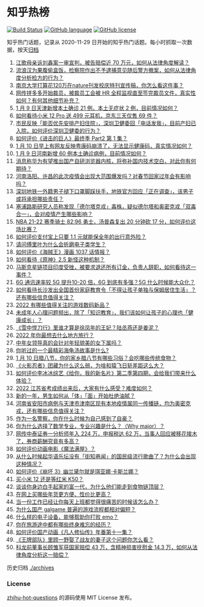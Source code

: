 # 知乎热榜
[![Build Status](https://github.com/ToWeLong/zhihu-hot-questions/workflows/CI/badge.svg)](https://github.com/ToWeLong/zhihu-hot-questions/actions)
[![GitHub language](https://img.shields.io/badge/language-golang-orange.svg)](https://golang.org/)
[![GitHub license](https://img.shields.io/github/license/ToWeLong/zhihu-hot-questions)](https://github.com/ToWeLong/zhihu-hot-questions/blob/main/LICENSE)

知乎热门话题，记录从 2020-11-29 日开始的知乎热门话题。每小时抓取一次数据，按天[归档](./archives)

<!-- BEGIN -->

1. [江歌母亲诉刘鑫案一审宣判，被告赔偿近 70 万元，如何从法律角度解读？](https://www.zhihu.com/question/510744074)
1. [流浪汉为果腹偷盒饭，检察院作出不予逮捕意见随后警方撤案，如何从法律角度分析检方的行为？](https://www.zhihu.com/question/510629451)
1. [南京大学打算花120万在nature刊发校庆特刊宣传稿，你怎么看这件事？](https://www.zhihu.com/question/510629253)
1. [网传拼多多开始裁员，被裁员工会被 HR 全程监视直至签完裁员文件，真实性如何？有何其他细节补充？](https://www.zhihu.com/question/510351399)
1. [1 月 9 日天津新增本土确诊 21 例，本土无症状 2 例，目前情况如何？](https://www.zhihu.com/question/510735227)
1. [如何看待小米 12 Pro 送 499 元耳机，京东三天仅售 69 件？](https://www.zhihu.com/question/510511515)
1. [市民反映「能否优先安排产妇住院」，深圳卫健委回「电话发我」，目前产妇已入院，如何评价深圳卫健委的行为？](https://www.zhihu.com/question/510639313)
1. [如何评价《进击的巨人》最终季 Part2 第 1 集？](https://www.zhihu.com/question/510608123)
1. [1 月 10 日早上有网友反映粤康码崩溃了，无法显示健康码，真实情况如何？](https://www.zhihu.com/question/510734992)
1. [1 月 9 日河南新增 60 例本土确诊病例，目前情况如何？](https://www.zhihu.com/question/510733832)
1. [消息称华为有望推出国产自研浏览器内核，将弥补国内技术空白，对此你有何期待？](https://www.zhihu.com/question/510550506)
1. [河南洛阳、许昌的此次疫情会出现大范围爆发吗？对春节回家过年会有影响吗？](https://www.zhihu.com/question/509666474)
1. [深圳地铁一外籍男子褪下口罩脚踩扶手，地铁官方回应「正在调查」，该男子或将承担哪些责任？](https://www.zhihu.com/question/510674347)
1. [塞浦路斯研究人员称发现「德尔塔克戎」毒株，疑似德尔塔和奥密克戎「双毒合一」，会对疫情产生哪些影响？](https://www.zhihu.com/question/510624445)
1. [NBA 21-22 赛季骑士 82:96 勇士，汤普森复出 20 分钟砍 17 分，如何评价这场比赛？](https://www.zhihu.com/question/510734079)
1. [如何评价支付宝上只要 1.1 元就能保全年的出行意外险？](https://www.zhihu.com/question/510342435)
1. [请问傅里叶为什么会折磨电子类学生？](https://www.zhihu.com/question/508445311)
1. [如何评价《海贼王》漫画 1037 话情报？](https://www.zhihu.com/question/510182653)
1. [如何看待《原神》2.5 新怪这种机制？](https://www.zhihu.com/question/510197368)
1. [马斯克星链项目印度受挫，被要求退还所有订金，负责人辞职，如何看待这一事件？](https://www.zhihu.com/question/510000767)
1. [6G 通讯速率较 5G 提升10-20 倍，6G 到底有多强？5G 什么时候能大众化？](https://www.zhihu.com/question/510190330)
1. [如何看待长沙发出全国首份家庭教育令「不得让孩子单独与保姆居住生活」？还有哪些信息值得关注？](https://www.zhihu.com/question/510188516)
1. [2022 有哪些值得关注的游戏数码新品？](https://www.zhihu.com/question/508743259)
1. [未成年人心理问题频出，除了「知识教育」，我们该如何让孩子的心理也「健康成长」？](https://www.zhihu.com/question/505852239)
1. [《雪中悍刀行》里谁才算是徐凤年的王妃？陆丞燕还是姜泥？](https://www.zhihu.com/question/401629900)
1. [2022 年你最想去什么地方旅行？](https://www.zhihu.com/question/509909909)
1. [中年女领导真的会针对年轻貌美的女下属吗？](https://www.zhihu.com/question/304335915)
1. [你听过的一个最精彩海龟汤故事是什么?](https://www.zhihu.com/question/22666097)
1. [1 月 10 日腊八节，你的家乡腊八节有哪些习俗？会吃哪些传统食物？](https://www.zhihu.com/question/510554205)
1. [《火影忍者》团藏为什么这么弱，为啥和猿飞日斩差距这么大？](https://www.zhihu.com/question/507640403)
1. [如何评价李冰冰综艺《给你，我的新名片》第二季第四期，会给我们带来什么体验？](https://www.zhihu.com/question/510675859)
1. [2022 江苏省考成绩出来后，大家有什么感受？难度如何？](https://www.zhihu.com/question/510596079)
1. [新的一年，男生如何从「体」「面」开始杜绝油腻？](https://www.zhihu.com/question/510451670)
1. [河南省安阳市病例与天津市津南区现有本地疫情属同一传播链，均为奥密克戎，还有哪些信息值得关注？](https://www.zhihu.com/question/510739817)
1. [作为一名警察，你在什么时候为自己感到了自豪？](https://www.zhihu.com/question/510030670)
1. [你为什么选择了数学专业，专业兴趣是什么？（Why major）？](https://www.zhihu.com/question/426759515)
1. [网传中泰证券一分析师年入 224 万，申报税达 62 万，当事人回应被移花接木了，券商薪酬究竟有多高？](https://www.zhihu.com/question/510259948)
1. [如何评价动画电影《魔法满屋》？](https://www.zhihu.com/question/501468950)
1. [从什么时候起华语乐坛没有「街知巷闻」的国民级流行歌曲了？为什么会出现这种情况？](https://www.zhihu.com/question/505547883)
1. [如何评价《崩坏 3》幽兰黛尔就是琪亚娜·卡斯兰娜？](https://www.zhihu.com/question/510190657)
1. [买小米 12 还是等红米 K50？](https://www.zhihu.com/question/507842511)
1. [谈谈你身边白手起家的富一代，为什么他们能走到食物链顶层？](https://www.zhihu.com/question/506567237)
1. [在网上买哪些年货更方便、性价比更高？](https://www.zhihu.com/question/364277443)
1. [当一份工作已经让你每天上班都觉得很痛苦的时候该怎么办？](https://www.zhihu.com/question/510431853)
1. [为什么国产 galgame 普遍的游戏流程都相对偏短？](https://www.zhihu.com/question/510428809)
1. [什么样的电子设备，能够帮助你打败 emo？](https://www.zhihu.com/question/510293730)
1. [你在旅游途中都有哪些终身难忘的经历？](https://www.zhihu.com/question/509623586)
1. [如何评价国产动画《凡人修仙传》年番第十一集？](https://www.zhihu.com/question/510343300)
1. [《王牌部队》里顾一野娶了战友的妻子这个问题你怎么看？](https://www.zhihu.com/question/508897203)
1. [科龙前董事长顾雏军获国家赔偿 43 万，含精神损害抚慰金 14.3 万，如何从法律角度分析这一赔偿？](https://www.zhihu.com/question/510436393)

<!-- END -->

历史归档 [./archives](./archives)


### License
[zhihu-hot-questions](https://github.com/towelong/zhihu-hot-questions) 的源码使用 MIT License 发布。